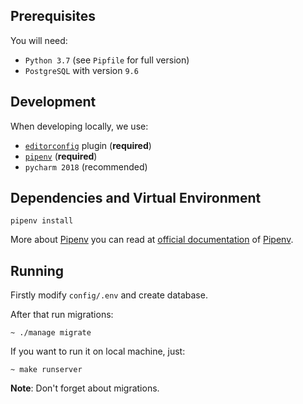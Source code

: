 ## Prerequisites

You will need:

- `Python 3.7` (see `Pipfile` for full version)
- `PostgreSQL` with version `9.6`

## Development

When developing locally, we use:

- [`editorconfig`](http://editorconfig.org/) plugin (**required**)
- [`pipenv`](https://github.com/kennethreitz/pipenv) (**required**)
- `pycharm 2018` (recommended)

## Dependencies and Virtual Environment

```
pipenv install
```

More about [Pipenv](https://github.com/kennethreitz/pipenv) you can read at [official documentation](https://pipenv.readthedocs.io/en/latest/) of [Pipenv](https://github.com/kennethreitz/pipenv).


## Running

Firstly modify `config/.env` and create database.


After that run migrations:

```
~ ./manage migrate
```

If you want to run it on local machine, just:

```
~ make runserver
```

**Note**: Don't forget about migrations.
